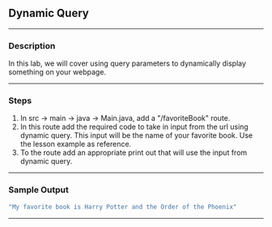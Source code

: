 ## Dynamic Query
---
### Description
In this lab, we will cover using query parameters to dynamically display something on your webpage.

---
### Steps
1. In src -> main -> java -> Main.java, add a "/favoriteBook" route.
2. In this route add the required code to take in input from the url using dynamic query. This input will be the name of your favorite book. Use the lesson example as reference.
3. To the route add an appropriate print out that will use the input from dynamic query.
---
### Sample Output
```java
"My favorite book is Harry Potter and the Order of the Phoenix"
```
---
